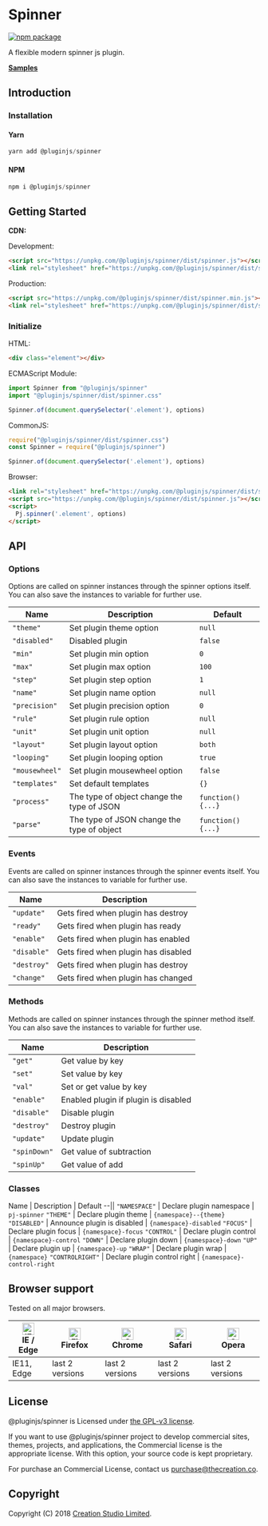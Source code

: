 # Spinner

[![npm package](https://img.shields.io/npm/v/@pluginjs/spinner.svg)](https://www.npmjs.com/package/@pluginjs/spinner)

A flexible modern spinner js plugin.

**[Samples](https://codesandbox.io/s/github/pluginjs/pluginjs/tree/master/modules/spinner/samples)**

## Introduction

### Installation

#### Yarn

```javascript
yarn add @pluginjs/spinner
```

#### NPM

```javascript
npm i @pluginjs/spinner
```

## Getting Started

**CDN:**

Development:

```html
<script src="https://unpkg.com/@pluginjs/spinner/dist/spinner.js"></script>
<link rel="stylesheet" href="https://unpkg.com/@pluginjs/spinner/dist/spinner.css">
```

Production:

```html
<script src="https://unpkg.com/@pluginjs/spinner/dist/spinner.min.js"></script>
<link rel="stylesheet" href="https://unpkg.com/@pluginjs/spinner/dist/spinner.min.css">
```

### Initialize

HTML:

```html
<div class="element"></div>
```

ECMAScript Module:

```javascript
import Spinner from "@pluginjs/spinner"
import "@pluginjs/spinner/dist/spinner.css"

Spinner.of(document.querySelector('.element'), options)
```

CommonJS:

```javascript
require("@pluginjs/spinner/dist/spinner.css")
const Spinner = require("@pluginjs/spinner")

Spinner.of(document.querySelector('.element'), options)
```

Browser:

```html
<link rel="stylesheet" href="https://unpkg.com/@pluginjs/spinner/dist/spinner.css">
<script src="https://unpkg.com/@pluginjs/spinner/dist/spinner.js"></script>
<script>
  Pj.spinner('.element', options)
</script>
```

## API

### Options

Options are called on spinner instances through the spinner options itself.
You can also save the instances to variable for further use.

Name | Description | Default
--|--|--
`"theme"` | Set plugin theme option | `null`
`"disabled"` | Disabled plugin | `false`
`"min"` | Set plugin min option | `0`
`"max"` | Set plugin max option | `100`
`"step"` | Set plugin step option | `1`
`"name"` | Set plugin name option | `null`
`"precision"` | Set plugin precision option | `0`
`"rule"` | Set plugin rule option | `null`
`"unit"` | Set plugin unit option | `null`
`"layout"` | Set plugin layout option | `both`
`"looping"` | Set plugin looping option | `true`
`"mousewheel"` | Set plugin mousewheel option | `false`
`"templates"` | Set default templates | `{}`
`"process"` | The type of object change the type of JSON | `function() {...}`
`"parse"` | The type of JSON change the type of object | `function() {...}`

### Events

Events are called on spinner instances through the spinner events itself.
You can also save the instances to variable for further use.

Name | Description
--|--
`"update"` | Gets fired when plugin has destroy
`"ready"` | Gets fired when plugin has ready
`"enable"` | Gets fired when plugin has enabled
`"disable"` | Gets fired when plugin has disabled
`"destroy"` | Gets fired when plugin has destroy
`"change"` | Gets fired when plugin has changed

### Methods

Methods are called on spinner instances through the spinner method itself.
You can also save the instances to variable for further use.

Name | Description
--|--
`"get"` | Get value by key
`"set"` | Set value by key
`"val"` | Set or get value by key
`"enable"` | Enabled plugin if plugin is disabled
`"disable"` | Disable plugin
`"destroy"` | Destroy plugin
`"update"` | Update plugin
`"spinDown"` | Get value of subtraction
`"spinUp"` | Get value of add

### Classes

Name | Description | Default
--||
`"NAMESPACE"` | Declare plugin namespace | `pj-spinner`
`"THEME"` | Declare plugin theme | `{namespace}--{theme}`
`"DISABLED"` | Announce plugin is disabled | `{namespace}-disabled`
`"FOCUS"` | Declare plugin focus | `{namespace}-focus`
`"CONTROL"` | Declare plugin control | `{namespace}-control`
`"DOWN"` | Declare plugin down | `{namespace}-down`
`"UP"` | Declare plugin up | `{namespace}-up`
`"WRAP"` | Declare plugin wrap | `{namespace}`
`"CONTROLRIGHT"` | Declare plugin control right | `{namespace}-control-right`

## Browser support

Tested on all major browsers.

| [<img src="https://raw.githubusercontent.com/alrra/browser-logos/master/src/edge/edge_48x48.png" alt="IE / Edge" width="24px" height="24px" />](http://godban.github.io/browsers-support-badges/)</br>IE / Edge | [<img src="https://raw.githubusercontent.com/alrra/browser-logos/master/src/firefox/firefox_48x48.png" alt="Firefox" width="24px" height="24px" />](http://godban.github.io/browsers-support-badges/)</br>Firefox | [<img src="https://raw.githubusercontent.com/alrra/browser-logos/master/src/chrome/chrome_48x48.png" alt="Chrome" width="24px" height="24px" />](http://godban.github.io/browsers-support-badges/)</br>Chrome | [<img src="https://raw.githubusercontent.com/alrra/browser-logos/master/src/safari/safari_48x48.png" alt="Safari" width="24px" height="24px" />](http://godban.github.io/browsers-support-badges/)</br>Safari | [<img src="https://raw.githubusercontent.com/alrra/browser-logos/master/src/opera/opera_48x48.png" alt="Opera" width="24px" height="24px" />](http://godban.github.io/browsers-support-badges/)</br>Opera |
| --------- | --------- | --------- | --------- | --------- |
| IE11, Edge| last 2 versions| last 2 versions| last 2 versions| last 2 versions|

## License

@pluginjs/spinner is Licensed under [the GPL-v3 license](LICENSE).

If you want to use @pluginjs/spinner project to develop commercial sites, themes, projects, and applications, the Commercial license is the appropriate license. With this option, your source code is kept proprietary.

For purchase an Commercial License, contact us purchase@thecreation.co.

## Copyright

Copyright (C) 2018 [Creation Studio Limited](creationstudio.com).